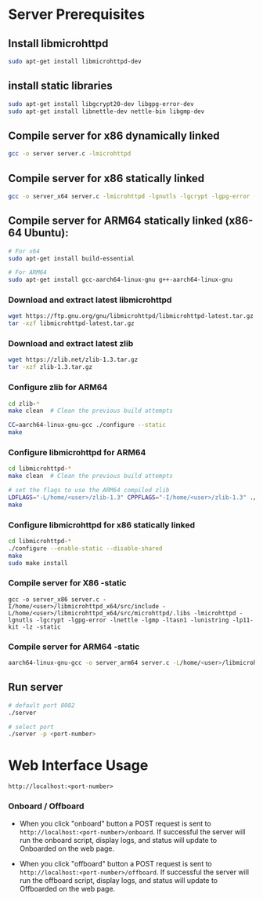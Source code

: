 # Server Prerequisites


## Install libmicrohttpd
```sh
sudo apt-get install libmicrohttpd-dev
```
## install static libraries

```sh
sudo apt-get install libgcrypt20-dev libgpg-error-dev
sudo apt-get install libnettle-dev nettle-bin libgmp-dev

```

## Compile server for x86 dynamically linked

```sh
gcc -o server server.c -lmicrohttpd
```

## Compile server for x86 statically linked
```sh
gcc -o server_x64 server.c -lmicrohttpd -lgnutls -lgcrypt -lgpg-error -static
```
## Compile server for ARM64 statically linked (x86-64 Ubuntu):
```sh
# For x64
sudo apt-get install build-essential

# For ARM64
sudo apt-get install gcc-aarch64-linux-gnu g++-aarch64-linux-gnu

```
### Download and extract latest  libmicrohttpd
```sh
wget https://ftp.gnu.org/gnu/libmicrohttpd/libmicrohttpd-latest.tar.gz
tar -xzf libmicrohttpd-latest.tar.gz
```
### Download and extract latest zlib
```sh
wget https://zlib.net/zlib-1.3.tar.gz  
tar -xzf zlib-1.3.tar.gz 
```
### Configure zlib for ARM64
```sh
cd zlib-*
make clean  # Clean the previous build attempts

CC=aarch64-linux-gnu-gcc ./configure --static
make
```

### Configure libmicrohttpd for ARM64

```sh
cd libmicrohttpd-*
make clean  # Clean the previous build attempts

# set the flags to use the ARM64 compiled zlib
LDFLAGS="-L/home/<user>/zlib-1.3" CPPFLAGS="-I/home/<user>/zlib-1.3" ./configure --host=aarch64-linux-gnu --disable-shared --enable-static
make
```

### Configure libmicrohttpd for x86 statically linked
```sh
cd libmicrohttpd-*
./configure --enable-static --disable-shared
make
sudo make install
```

### Compile server for X86 -static
```
gcc -o server_x86 server.c -I/home/<user>/libmicrohttpd_x64/src/include -L/home/<user>/libmicrohttpd_x64/src/microhttpd/.libs -lmicrohttpd -lgnutls -lgcrypt -lgpg-error -lnettle -lgmp -ltasn1 -lunistring -lp11-kit -lz -static
```


### Compile server for ARM64 -static

```sh
aarch64-linux-gnu-gcc -o server_arm64 server.c -L/home/<user>/libmicrohttpd-0.9.77/src/microhttpd/.libs -L/home/<user>/zlib-1.3 -lmicrohttpd -lz -static

```

## Run server

```sh
# default port 8082
./server 
```
```sh
# select port
./server -p <port-number>
```

# Web Interface Usage

```
http://localhost:<port-number>
```

### Onboard / Offboard

 - When you click "onboard" button a POST request is sent to `http://localhost:<port-number>/onboard`. If successful the server will run the onboard script, display logs, and status will update to Onboarded on the web page.

 - When you click "offboard" button a POST request is sent to `http://localhost:<port-number>/offboard`. If successful the server will run the offboard script, display logs, and status will update to Offboarded on the web page.
